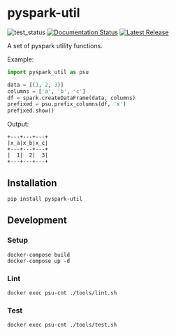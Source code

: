 # pyspark-util

![test_status](https://github.com/harupy/pyspark-util/workflows/Test/badge.svg)
[![Documentation Status](https://readthedocs.org/projects/pyspark-util/badge/?version=latest)](https://pyspark-util.readthedocs.io/en/latest/?badge=latest)
[![Latest Release](https://img.shields.io/pypi/v/pyspark-util.svg)](https://pypi.org/project/pyspark-util/)



A set of pyspark utility functions.

Example:

```python
import pyspark_util as psu

data = [(1, 2, 3)]
columns = ['a', 'b', 'c']
df = spark.createDataFrame(data, columns)
prefixed = psu.prefix_columns(df, 'x')
prefixed.show()
```

Output:

```
+---+---+---+
|x_a|x_b|x_c|
+---+---+---+
|  1|  2|  3|
+---+---+---+
```

## Installation

```
pip install pyspark-util
```

## Development

### Setup

```
docker-compose build
docker-compose up -d
```

### Lint

```
docker exec psu-cnt ./tools/lint.sh
```

### Test

```
docker exec psu-cnt ./tools/test.sh
```
